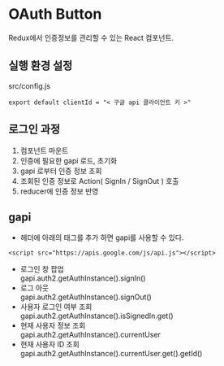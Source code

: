 # OAuth Button

Redux에서 인증정보를 관리할 수 있는 React 컴포넌트.

## 실행 환경 설정

src/config.js
```
export default clientId = "< 구글 api 클라이언트 키 >"
```

## 로그인 과정
1) 컴포넌트 마운트
2) 인증에 필요한 gapi 로드, 초기화
3) gapi 로부터 인증 정보 조회
4) 조회된 인증 정보로 Action( SignIn / SignOut ) 호출
5) reducer에 인증 정보 반영

## gapi
* 헤더에 아래의 태그를 추가 하면 gapi를 사용할 수 있다.
```
<script src="https://apis.google.com/js/api.js"></script>
```
* 로그인 창 팝업 <br> gapi.auth2.getAuthInstance().signIn() 
* 로그 아웃 <br> gapi.auth2.getAuthInstance().signOut()
* 사용자 로그인 여부 조회 <br> gapi.auth2.getAuthInstance().isSignedIn.get()
* 현재 사용자 정보 조회 <br> gapi.auth2.getAuthInstance().currentUser
* 현재 사용자 ID 조회 <br> gapi.auth2.getAuthInstance().currentUser.get().getId()
